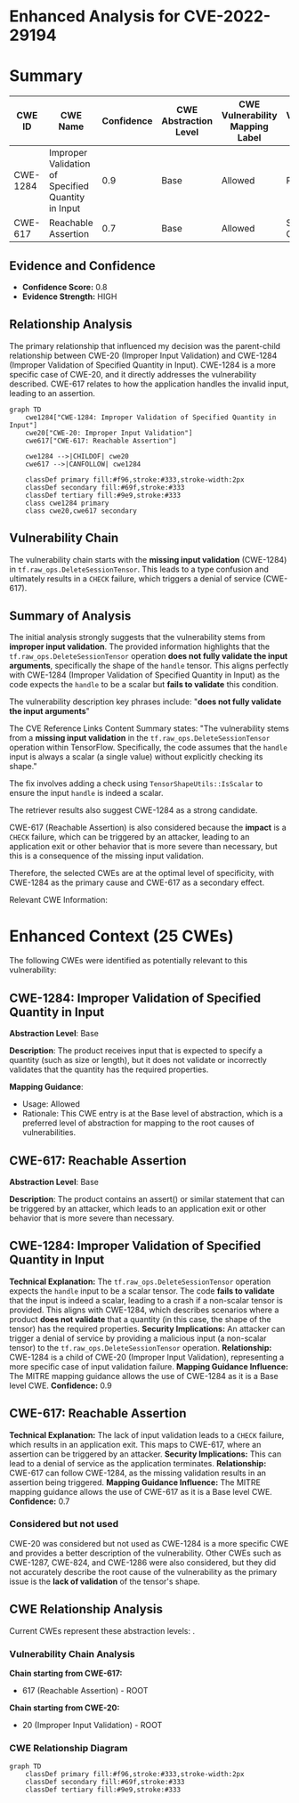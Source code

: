 # Enhanced Analysis for CVE-2022-29194

# Summary
| CWE ID | CWE Name | Confidence | CWE Abstraction Level | CWE Vulnerability Mapping Label | CWE-Vulnerability Mapping Notes |
|---|---|---|---|---|---|
| CWE-1284 | Improper Validation of Specified Quantity in Input | 0.9 | Base | Allowed | Primary CWE |
| CWE-617 | Reachable Assertion | 0.7 | Base | Allowed | Secondary Candidate |

## Evidence and Confidence

*   **Confidence Score:** 0.8
*   **Evidence Strength:** HIGH

## Relationship Analysis
The primary relationship that influenced my decision was the parent-child relationship between CWE-20 (Improper Input Validation) and CWE-1284 (Improper Validation of Specified Quantity in Input). CWE-1284 is a more specific case of CWE-20, and it directly addresses the vulnerability described. CWE-617 relates to how the application handles the invalid input, leading to an assertion.

```mermaid
graph TD
    cwe1284["CWE-1284: Improper Validation of Specified Quantity in Input"]
    cwe20["CWE-20: Improper Input Validation"]
    cwe617["CWE-617: Reachable Assertion"]
    
    cwe1284 -->|CHILDOF| cwe20
    cwe617 -->|CANFOLLOW| cwe1284
    
    classDef primary fill:#f96,stroke:#333,stroke-width:2px
    classDef secondary fill:#69f,stroke:#333
    classDef tertiary fill:#9e9,stroke:#333
    class cwe1284 primary
    class cwe20,cwe617 secondary
```

## Vulnerability Chain
The vulnerability chain starts with the **missing input validation** (CWE-1284) in `tf.raw_ops.DeleteSessionTensor`. This leads to a type confusion and ultimately results in a `CHECK` failure, which triggers a denial of service (CWE-617).

## Summary of Analysis
The initial analysis strongly suggests that the vulnerability stems from **improper input validation**. The provided information highlights that the `tf.raw_ops.DeleteSessionTensor` operation **does not fully validate the input arguments**, specifically the shape of the `handle` tensor. This aligns perfectly with CWE-1284 (Improper Validation of Specified Quantity in Input) as the code expects the `handle` to be a scalar but **fails to validate** this condition.

The vulnerability description key phrases include: "**does not fully validate the input arguments**"

The CVE Reference Links Content Summary states: "The vulnerability stems from a **missing input validation** in the `tf.raw_ops.DeleteSessionTensor` operation within TensorFlow. Specifically, the code assumes that the `handle` input is always a scalar (a single value) without explicitly checking its shape."

The fix involves adding a check using `TensorShapeUtils::IsScalar` to ensure the input `handle` is indeed a scalar.

The retriever results also suggest CWE-1284 as a strong candidate.

CWE-617 (Reachable Assertion) is also considered because the **impact** is a `CHECK` failure, which can be triggered by an attacker, leading to an application exit or other behavior that is more severe than necessary, but this is a consequence of the missing input validation.

Therefore, the selected CWEs are at the optimal level of specificity, with CWE-1284 as the primary cause and CWE-617 as a secondary effect.

Relevant CWE Information:

# Enhanced Context (25 CWEs)
The following CWEs were identified as potentially relevant to this vulnerability:

## CWE-1284: Improper Validation of Specified Quantity in Input
**Abstraction Level**: Base

**Description**:
The product receives input that is expected to specify a quantity (such as size or length), but it does not validate or incorrectly validates that the quantity has the required properties.

**Mapping Guidance**:
- Usage: Allowed
- Rationale: This CWE entry is at the Base level of abstraction, which is a preferred level of abstraction for mapping to the root causes of vulnerabilities.

## CWE-617: Reachable Assertion
**Abstraction Level**: Base

**Description**:
The product contains an assert() or similar statement that can be triggered by an attacker, which leads to an application exit or other behavior that is more severe than necessary.

## CWE-1284: Improper Validation of Specified Quantity in Input
**Technical Explanation:** The `tf.raw_ops.DeleteSessionTensor` operation expects the `handle` input to be a scalar tensor. The code **fails to validate** that the input is indeed a scalar, leading to a crash if a non-scalar tensor is provided. This aligns with CWE-1284, which describes scenarios where a product **does not validate** that a quantity (in this case, the shape of the tensor) has the required properties.
**Security Implications:** An attacker can trigger a denial of service by providing a malicious input (a non-scalar tensor) to the `tf.raw_ops.DeleteSessionTensor` operation.
**Relationship:** CWE-1284 is a child of CWE-20 (Improper Input Validation), representing a more specific case of input validation failure.
**Mapping Guidance Influence:** The MITRE mapping guidance allows the use of CWE-1284 as it is a Base level CWE.
**Confidence:** 0.9

## CWE-617: Reachable Assertion
**Technical Explanation:** The lack of input validation leads to a `CHECK` failure, which results in an application exit. This maps to CWE-617, where an assertion can be triggered by an attacker.
**Security Implications:** This can lead to a denial of service as the application terminates.
**Relationship:** CWE-617 can follow CWE-1284, as the missing validation results in an assertion being triggered.
**Mapping Guidance Influence:** The MITRE mapping guidance allows the use of CWE-617 as it is a Base level CWE.
**Confidence:** 0.7

### Considered but not used

CWE-20 was considered but not used as CWE-1284 is a more specific CWE and provides a better description of the vulnerability. Other CWEs such as CWE-1287, CWE-824, and CWE-1286 were also considered, but they did not accurately describe the root cause of the vulnerability as the primary issue is the **lack of validation** of the tensor's shape.


## CWE Relationship Analysis

Current CWEs represent these abstraction levels: .


### Vulnerability Chain Analysis

**Chain starting from CWE-617:**
- 617 (Reachable Assertion) - ROOT


**Chain starting from CWE-20:**
- 20 (Improper Input Validation) - ROOT



### CWE Relationship Diagram

```mermaid
graph TD
    classDef primary fill:#f96,stroke:#333,stroke-width:2px
    classDef secondary fill:#69f,stroke:#333
    classDef tertiary fill:#9e9,stroke:#333
```